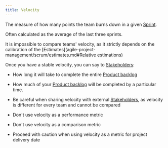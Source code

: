 ```yaml
---
title: Velocity
---
```

The measure of how many points the team burns down in a given [Sprint](agile-project-management/scrum/sprint.md).

Often calculated as the average of the last three sprints. 

It is impossible to compare teams' velocity, as it strictly depends on the calibration of the [Estimates](agile-project-management/scrum/estimates.md#Relative estimations)

Once you have a stable velocity, you can say to [Stakeholders](foundations-of-project-management/actors/stakeholders.md):
- How long it will take to complete the entire [Product backlog](agile-project-management/scrum/product-backlog.md)
- How much of your [Product backlog](agile-project-management/scrum/product-backlog.md) will be completed by a particular time.

- Be careful when sharing velocity with external [Stakeholders](foundations-of-project-management/actors/stakeholders.md), as velocity is different for every team and cannot be compared
- Don't use velocity as a performance metric
- Don't use velocity as a comparison metric
- Proceed with caution when using velocity as a metric for project delivery date